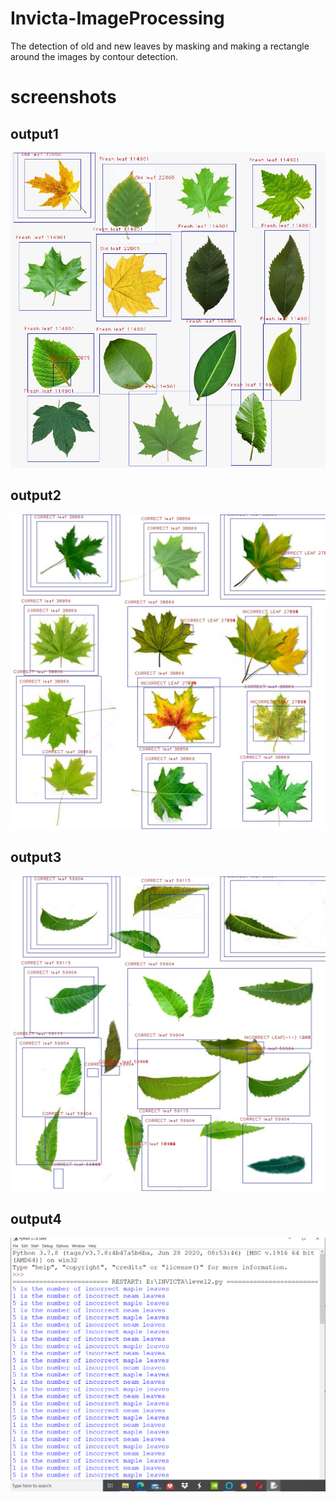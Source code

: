 # Invicta-ImageProcessing
The detection of old and new leaves by masking and making a rectangle around the images by contour detection.
# screenshots
## output1 
<p align="center">
  <img src='output1.jpg'/>
</p>

## output2 
<p align="center">
  <img src='output2_1.jpg'/>
</p>

## output3 
<p align="center">
  <img src='output2_2.jpg'/>
</p>

## output4 
<p align="center">
  <img src='output2_3.png'/>
</p>

